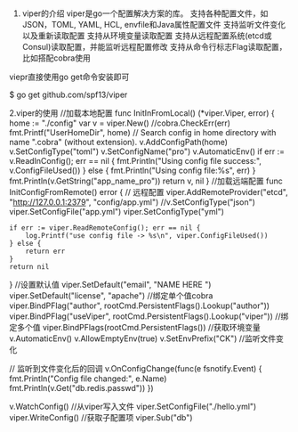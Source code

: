 ​
1. viper的介绍
viper是go一个配置解决方案的库。
支持各种配置文件，如JSON，TOML, YAML, HCL, envfile和Java属性配置文件
支持监听文件变化以及重新读取配置
支持从环境变量读取配置
支持从远程配置系统(etcd或Consul)读取配置，并能监听远程配置修改
支持从命令行标志Flag读取配置，比如搭配cobra使用

viepr直接使用go get命令安装即可

$ go get github.com/spf13/viper

2.viper的使用
//加载本地配置
func InitInFromLocal() (*viper.Viper, error) {
	home := "./config"
	var v = viper.New()
	//cobra.CheckErr(err)
	fmt.Printf("UserHomeDir", home)
	// Search config in home directory with name ".cobra" (without extension).
	v.AddConfigPath(home)
	v.SetConfigType("toml")
	v.SetConfigName("pro")
	v.AutomaticEnv()
	if err := v.ReadInConfig(); err == nil {
		fmt.Println("Using config file success:", v.ConfigFileUsed())
	} else {
		fmt.Println("Using config file:%s", err)
	}
	fmt.Println(v.GetString("app_name_pro"))
	return v, nil
}
//加载远端配置
func InitConfigFromRemote() error {
	// 远程配置
	viper.AddRemoteProvider("etcd", "http://127.0.0.1:2379", "config/app.yml")
	//v.SetConfigType("json")
	viper.SetConfigFile("app.yml")
	viper.SetConfigType("yml")

	if err := viper.ReadRemoteConfig(); err == nil {
		log.Printf("use config file -> %s\n", viper.ConfigFileUsed())
	} else {
		return err
	}
	return nil
}
//设置默认值
	viper.SetDefault("email", "NAME HERE <EMAIL ADDRESS>")
	viper.SetDefault("license", "apache")
//绑定单个值cobra
	viper.BindPFlag("author", rootCmd.PersistentFlags().Lookup("author"))
	viper.BindPFlag("useViper", rootCmd.PersistentFlags().Lookup("viper"))
//绑定多个值
	viper.BindPFlags(rootCmd.PersistentFlags())
//获取环境变量
    v.AutomaticEnv()
	v.AllowEmptyEnv(true)
	v.SetEnvPrefix("CK")
//监听文件变化

// 监听到文件变化后的回调
v.OnConfigChange(func(e fsnotify.Event) {
  fmt.Println("Config file changed:", e.Name)
  fmt.Println(v.Get("db.redis.passwd"))
})
 
v.WatchConfig()
//从viper写入文件
	viper.SetConfigFile("./hello.yml")
	viper.WriteConfig()
//获取子配置项
    viper.Sub("db")


​